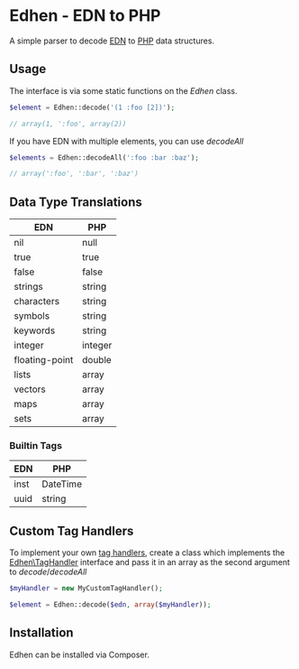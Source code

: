 
# Edhen - EDN to PHP

A simple parser to decode [EDN](https://github.com/edn-format/edn) to [PHP](http://www.php.net) data structures.

## Usage

The interface is via some static functions on the _Edhen_ class.

```php
$element = Edhen::decode('(1 :foo [2])');

// array(1, ':foo', array(2))
```

If you have EDN with multiple elements, you can use _decodeAll_

```php
$elements = Edhen::decodeAll(':foo :bar :baz');

// array(':foo', ':bar', ':baz')
```

## Data Type Translations

| EDN               | PHP     |
| ----------------- | ------- |
| nil               | null    |
| true              | true    |
| false             | false   |
| strings           | string  |
| characters        | string  |
| symbols           | string  |
| keywords          | string  |
| integer           | integer |
| floating-point    | double  |
| lists             | array   |
| vectors           | array   |
| maps              | array   |
| sets              | array   |

### Builtin Tags

| EDN   | PHP      |
| ----- | -------- |
| inst  | DateTime |
| uuid  | string   |

## Custom Tag Handlers

To implement your own [tag handlers](https://github.com/edn-format/edn#tagged-elements),
create a class which implements the [Edhen\TagHandler](blob/master/src/Edhen/TagHandler.php)
interface and pass it in an array as the second argument to _decode_/_decodeAll_

```php
$myHandler = new MyCustomTagHandler();

$element = Edhen::decode($edn, array($myHandler));
```

## Installation

Edhen can be installed via Composer.

